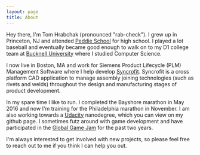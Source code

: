 ```yaml
---
layout: page
title: About
---
```


Hey there, I'm Tom Hrabchak (pronounced "rab-check"). I grew up in Princeton, NJ and attended [Peddie School](http://www.peddie.org/page) for high school. I played a lot baseball and eventually became good enough to walk on to my D1 college team at [Bucknell University](http://www.bucknell.edu/) where I studied Computer Science.

I now live in Boston, MA and work for Siemens Product Lifecycle (PLM) Management Software where I help develop [Syncrofit](https://www.plm.automation.siemens.com/en_us/products/syncrofit/syncrofit-overview.shtml). Syncrofit is a cross platform CAD application to manage assembly joining technologies (such as rivets and welds) throughout the design and manufacturing stages of product development.

In my spare time I like to run. I completed the Bayshore marathon in May 2016 and now I'm training for the Philadelphia marathon in November. I am also working towards a [Udacity](https://www.udacity.com/) nanodegree, which you can view on my github page. I sometimes futz around with game development and have participated in the [Global Game Jam](http://globalgamejam.org/) for the past two years.

I'm always interested to get involved with new projects, so please feel free to reach out to me if you think I can help you out.
